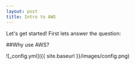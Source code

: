 ```yaml
---
layout: post
title: Intro to AWS
---
```


Let's get started! First lets answer the question:

##Why use AWS?

![_config.yml]({{ site.baseurl }}/images/config.png)
